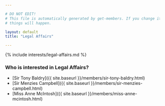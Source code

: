 ```yaml
---

# DO NOT EDIT!
# This file is automatically generated by get-members. If you change it, bad
# things will happen.

layout: default
title: "Legal Affairs"

---
```


{% include interests/legal-affairs.md %}

### Who is interested in Legal Affairs?


* [Sir Tony Baldry]({{ site.baseurl }}/members/sir-tony-baldry.html)
* [Sir Menzies Campbell]({{ site.baseurl }}/members/sir-menzies-campbell.html)
* [Miss Anne McIntosh]({{ site.baseurl }}/members/miss-anne-mcintosh.html)
